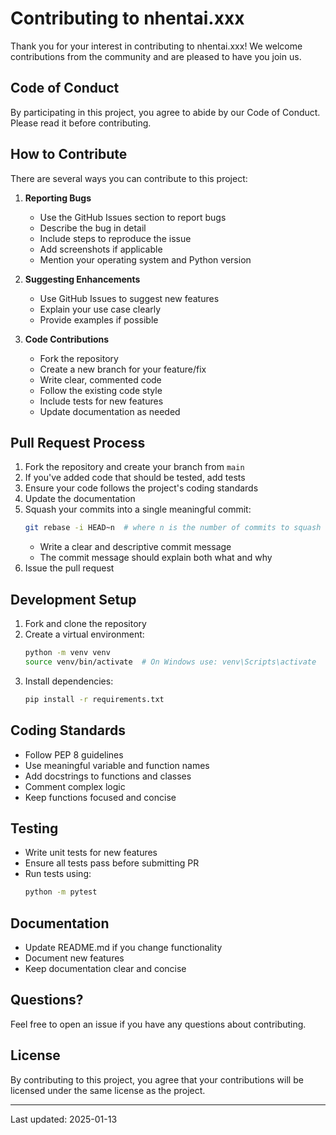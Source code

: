 # Contributing to nhentai.xxx

Thank you for your interest in contributing to nhentai.xxx! We welcome contributions from the community and are pleased to have you join us.

## Code of Conduct

By participating in this project, you agree to abide by our Code of Conduct. Please read it before contributing.

## How to Contribute

There are several ways you can contribute to this project:

1. **Reporting Bugs**
   - Use the GitHub Issues section to report bugs
   - Describe the bug in detail
   - Include steps to reproduce the issue
   - Add screenshots if applicable
   - Mention your operating system and Python version

2. **Suggesting Enhancements**
   - Use GitHub Issues to suggest new features
   - Explain your use case clearly
   - Provide examples if possible

3. **Code Contributions**
   - Fork the repository
   - Create a new branch for your feature/fix
   - Write clear, commented code
   - Follow the existing code style
   - Include tests for new features
   - Update documentation as needed

## Pull Request Process

1. Fork the repository and create your branch from `main`
2. If you've added code that should be tested, add tests
3. Ensure your code follows the project's coding standards
4. Update the documentation
5. Squash your commits into a single meaningful commit:
   ```bash
   git rebase -i HEAD~n  # where n is the number of commits to squash
   ```
   - Write a clear and descriptive commit message
   - The commit message should explain both what and why
6. Issue the pull request

## Development Setup

1. Fork and clone the repository
2. Create a virtual environment:
   ```bash
   python -m venv venv
   source venv/bin/activate  # On Windows use: venv\Scripts\activate
   ```
3. Install dependencies:
   ```bash
   pip install -r requirements.txt
   ```

## Coding Standards

- Follow PEP 8 guidelines
- Use meaningful variable and function names
- Add docstrings to functions and classes
- Comment complex logic
- Keep functions focused and concise

## Testing

- Write unit tests for new features
- Ensure all tests pass before submitting PR
- Run tests using:
  ```bash
  python -m pytest
  ```

## Documentation

- Update README.md if you change functionality
- Document new features
- Keep documentation clear and concise

## Questions?

Feel free to open an issue if you have any questions about contributing.

## License

By contributing to this project, you agree that your contributions will be licensed under the same license as the project.

---
Last updated: 2025-01-13
